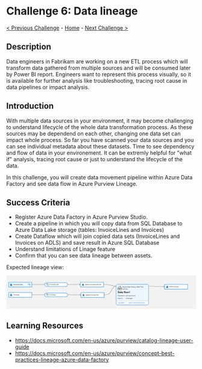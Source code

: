 # Challenge 6: Data lineage

[< Previous Challenge](./Challenge5.md) - [Home](../readme.md) - [Next Challenge >](./Challenge7.md)

## Description

Data engineers in Fabrikam are working on a new ETL process which will transform data gathered from multiple sources and will be consumed later by Power BI report. Engineers want to represent this process visually, so it is available for further analysis like troubleshooting, tracing root cause in data pipelines or impact analysis.

## Introduction

With multiple data sources in your environment, it may become challenging to understand lifecycle of the whole data transformation process. As these sources may be dependend on each other, changing one data set can impact whole process. So far you have scanned your data sources and you can see individual metadata about these datasets. Time to see dependency and flow of data in your environement. It can be extremly helpful for "what if" analysis, tracing root cause or just to understand the lifecycle of the data. 

In this challenge, you will create data movement pipeline within Azure Data Factory and see data flow in Azure Purview Lineage. 

## Success Criteria
- Register Azure Data Factory in Azure Purview Studio.
- Create a pipeline in which you will copy data from SQL Database to Azure Data Lake storage (tables: InvoiceLines and Invoices)
- Create Dataflow which will join copied data sets (InvoiceLines and Invoices on ADLS) and save result in Azure SQL Database 
- Understand limitations of Linage feature
- Confirm that you can see data lineage between assets.

Expected lineage view: 

![screenshot](./screenshotChallenge6.png)

## Learning Resources
- https://docs.microsoft.com/en-us/azure/purview/catalog-lineage-user-guide
- https://docs.microsoft.com/en-us/azure/purview/concept-best-practices-lineage-azure-data-factory
